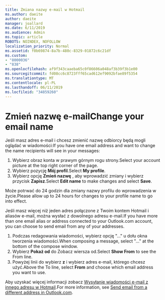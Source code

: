 ```yaml
---
title: Zmiana nazwy e-mail w Hotmail
ms.author: daeite
author: daeite
manager: joallard
ms.date: 6/11/2019
ms.audience: Admin
ms.topic: article
ROBOTS: NOINDEX, NOFOLLOW
localization_priority: Normal
ms.assetid: f0b69874-8a7b-480c-8329-01872c6c21df
ms.custom:
- "8000036"
- "838"
ms.openlocfilehash: af9f343caaeba65c0f86606a048af3b39f3b1e00
ms.sourcegitcommit: fd08cc6c8723fff65cad612ef9092bfae89f5354
ms.translationtype: MT
ms.contentlocale: pl-PL
ms.lasthandoff: 06/11/2019
ms.locfileid: "34859260"
---
```

# <a name="change-your-email-name"></a><span data-ttu-id="ba041-102">Zmień nazwę e-mail</span><span class="sxs-lookup"><span data-stu-id="ba041-102">Change your email name</span></span>

<span data-ttu-id="ba041-103">Jeśli masz adres e-mail i chcesz zmienić nazwę odbiorcy będą mogli oglądać w wiadomości:</span><span class="sxs-lookup"><span data-stu-id="ba041-103">If you have one email address and want to change the name recipients will see in your messages:</span></span>
  
1. <span data-ttu-id="ba041-104">Wybierz obraz konta w prawym górnym rogu strony.</span><span class="sxs-lookup"><span data-stu-id="ba041-104">Select your account picture at the top right corner of the page.</span></span>
2. <span data-ttu-id="ba041-105">Wybierz pozycję **Mój profil**.</span><span class="sxs-lookup"><span data-stu-id="ba041-105">Select **My profile**.</span></span>
3. <span data-ttu-id="ba041-106">Wybierz opcję **Zmień nazwę** , aby wprowadzić zmiany i wybierz przycisk **Zapisz**.</span><span class="sxs-lookup"><span data-stu-id="ba041-106">Select **Edit name** to make changes and select **Save**.</span></span>

<span data-ttu-id="ba041-107">Może potrwać do 24 godzin dla zmiany nazwy profilu do wprowadzenia w życie.</span><span class="sxs-lookup"><span data-stu-id="ba041-107">Please allow up to 24 hours for changes to your profile name to go into effect.</span></span>
  
<span data-ttu-id="ba041-108">Jeśli masz więcej niż jeden adres połączone z Twoim kontem Hotmail i aliasów e-mail, można wysłać z dowolnego adresu e-mail.</span><span class="sxs-lookup"><span data-stu-id="ba041-108">If you have more than one email alias or address connected to your Outlook.com account, you can choose to send email from any of your addresses.</span></span>
  
1. <span data-ttu-id="ba041-109">Podczas redagowania wiadomości, wybierz opcję "..." u dołu okna tworzenia wiadomości.</span><span class="sxs-lookup"><span data-stu-id="ba041-109">When composing a message, select "..." at the bottom of the compose window.</span></span>
1. <span data-ttu-id="ba041-110">Wybierz **Pokaż od** do Zobacz wiersza od.</span><span class="sxs-lookup"><span data-stu-id="ba041-110">Select **Show From** to see the From line.</span></span>
1. <span data-ttu-id="ba041-111">Powyżej linii do wybierz **z** i wybierz adres e-mail, którego chcesz użyć.</span><span class="sxs-lookup"><span data-stu-id="ba041-111">Above the To line, select **From** and choose which email address you want to use.</span></span>

<span data-ttu-id="ba041-112">Aby uzyskać więcej informacji zobacz [Wysyłanie wiadomości e-mail z innego adresu w Hotmail](https://go.microsoft.com/fwlink/p/?linkid=2001701&amp;clcid=0x409).</span><span class="sxs-lookup"><span data-stu-id="ba041-112">For more information, see [Send email from a different address in Outlook.com](https://go.microsoft.com/fwlink/p/?linkid=2001701&amp;clcid=0x409).</span></span>
